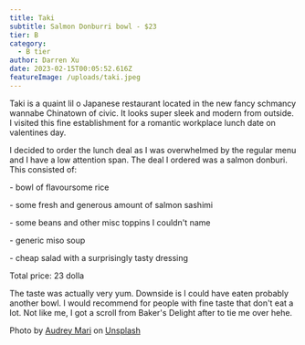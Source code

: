 ```yaml
---
title: Taki
subtitle: Salmon Donburri bowl - $23
tier: B
category:
  - B tier
author: Darren Xu
date: 2023-02-15T00:05:52.616Z
featureImage: /uploads/taki.jpeg
---
```

T﻿aki is a quaint lil o Japanese restaurant located in the new fancy schmancy wannabe Chinatown of civic. It looks super sleek and modern from outside. I visited this fine establishment for a romantic workplace lunch date on valentines day.

I﻿ decided to order the lunch deal as I was overwhelmed by the regular menu and I have a low attention span. The deal I ordered was a salmon donburi. This consisted of:

\-﻿ bowl of flavoursome rice

\-﻿ some fresh and generous amount of salmon sashimi

\-﻿ some beans and other misc toppins I couldn't name

\-﻿ generic miso soup

\-﻿ cheap salad with a surprisingly tasty dressing 

T﻿otal price: 23 dolla

T﻿he taste was actually very yum. Downside is I could have eaten probably another bowl. I would recommend for people with fine taste that don't eat a lot. Not like me, I got a scroll from Baker's Delight after to tie me over hehe.



Photo by [Audrey Mari](https://unsplash.com/@au_mari_?utm_source=unsplash&utm_medium=referral&utm_content=creditCopyText) on [Unsplash](https://unsplash.com/photos/HvhinFxq4_s?utm_source=unsplash&utm_medium=referral&utm_content=creditCopyText)